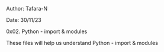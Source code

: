 Author: Tafara-N

Date: 30/11/23

0x02. Python - import & modules

These files will help us understand Python - import & modules

